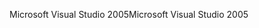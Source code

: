 <span data-ttu-id="7aae0-101">Microsoft Visual Studio 2005</span><span class="sxs-lookup"><span data-stu-id="7aae0-101">Microsoft Visual Studio 2005</span></span>